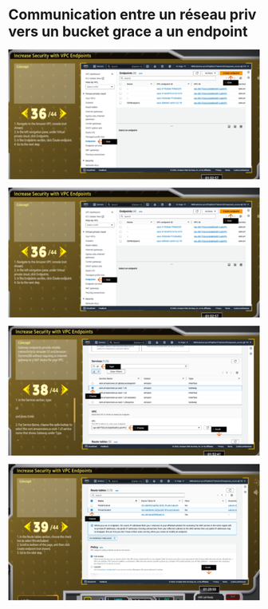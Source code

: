 # Communication entre un réseau priv vers un bucket grace a un endpoint

![image.png](Communication%20entre%20un%20re%CC%81seau%20priv%20vers%20un%20bucket%2018191cce83bc80c78114d465d6bcf15d/image.png)

![image.png](Communication%20entre%20un%20re%CC%81seau%20priv%20vers%20un%20bucket%2018191cce83bc80c78114d465d6bcf15d/image%201.png)

![image.png](Communication%20entre%20un%20re%CC%81seau%20priv%20vers%20un%20bucket%2018191cce83bc80c78114d465d6bcf15d/image%202.png)

![image.png](Communication%20entre%20un%20re%CC%81seau%20priv%20vers%20un%20bucket%2018191cce83bc80c78114d465d6bcf15d/image%203.png)